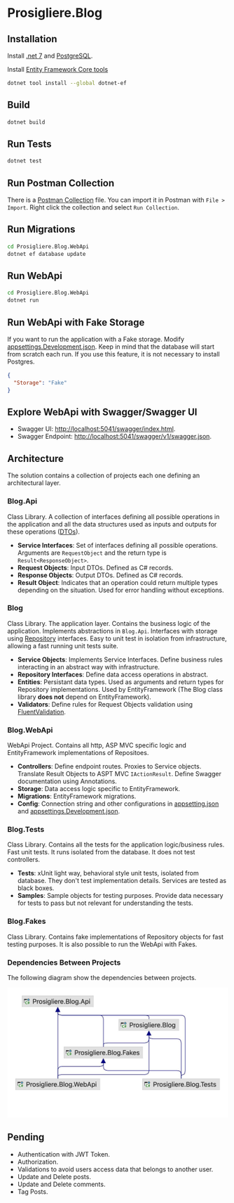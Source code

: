 # Prosigliere.Blog
## Installation
Install [.net 7](https://dotnet.microsoft.com/en-us/download/dotnet/7.0) and [PostgreSQL](https://www.postgresql.org/download/).

Install [Entity Framework Core tools](https://learn.microsoft.com/en-us/ef/core/cli/dotnet)
```bash
dotnet tool install --global dotnet-ef
```
## Build
```bash
dotnet build
```
## Run Tests
```bash
dotnet test
```
## Run Postman Collection
There is a [Postman Collection](Prosigliere.Blog.postman_collection.json) file.
You can import it in Postman with `File > Import`.
Right click the collection and select `Run Collection`.

## Run Migrations
```bash
cd Prosigliere.Blog.WebApi
dotnet ef database update
```
## Run WebApi
```bash
cd Prosigliere.Blog.WebApi
dotnet run
```
## Run WebApi with Fake Storage
If you want to run the application with a Fake storage. 
Modify [appsettings.Development.json](Prosigliere.Blog.WebApi/appsettings.Development.json). 
Keep in mind that the database will start from scratch each run.
If you use this feature, it is not necessary to install Postgres.
```json
{
  "Storage": "Fake"
}
```
## Explore WebApi with Swagger/Swagger UI
* Swagger UI: [http://localhost:5041/swagger/index.html](http://localhost:5041).
* Swagger Endpoint: [http://localhost:5041/swagger/v1/swagger.json](http://localhost:5041/swagger/v1/swagger.json). 
## Architecture
The solution contains a collection of projects each one defining an architectural layer.
### Blog.Api
Class Library. A collection of interfaces defining all possible operations in the application and all the data structures used as inputs and outputs for these operations ([DTOs](https://martinfowler.com/eaaCatalog/dataTransferObject.html)).
* **Service Interfaces**: Set of interfaces defining all possible operations. Arguments are `RequestObject` and the return type is `Result<ResponseObject>`.
* **Request Objects**: Input DTOs. Defined as C# records.
* **Response Objects**: Output DTOs. Defined as C# records.
* **Result Object**: Indicates that an operation could return multiple types depending on the situation.
Used for error handling without exceptions.
### Blog
Class Library. The application layer. Contains the business logic of the application.
Implements abstractions in `Blog.Api`. 
Interfaces with storage using [Repository](https://martinfowler.com/eaaCatalog/repository.html) interfaces.
Easy to unit test in isolation from infrastructure, allowing a fast running unit tests suite.
* **Service Objects**: Implements Service Interfaces. Define business rules interacting in an abstract way with infrastructure.
* **Repository Interfaces**: Define data access operations in abstract.
* **Entities**: Persistant data types. Used as arguments and return types for Repository implementations.
Used by EntityFramework (The Blog class library **does not** depend on EntityFramework).
* **Validators**: Define rules for Request Objects validation using [FluentValidation](https://docs.fluentvalidation.net/en/latest/).
### Blog.WebApi
WebApi Project. Contains all http, ASP MVC specific logic and EntityFramework implementations of Repositoes.
* **Controllers**: Define endpoint routes.
Proxies to Service objects.
Translate Result Objects to ASPT MVC `IActionResult`.
Define Swagger documentation using Annotations.
* **Storage**:
Data access logic specific to EntityFramework.
* **Migrations**:
EntityFramework migrations.
* **Config**:
Connection string and other configurations in [appsetting.json](Prosigliere.Blog.WebApi/appsettings.json)
and [appsettings.Development.json](Prosigliere.Blog.WebApi/appsettings.Development.json).
### Blog.Tests
Class Library.
Contains all the tests for the application logic/business rules.
Fast unit tests.
It runs isolated from the database.
It does not test controllers.
* **Tests**: xUnit light way, behavioral style unit tests, isolated from database. 
They don't test implementation details. Services are tested as black boxes.
* **Samples**: Sample objects for testing purposes. 
Provide data necessary for tests to pass but not relevant for understanding the tests.
### Blog.Fakes
Class Library. 
Contains fake implementations of Repository objects for fast testing purposes.
It is also possible to run the WebApi with Fakes.
### Dependencies Between Projects
The following diagram show the dependencies between projects.

![Dependencies](Diagram.jpg)
## Pending
* Authentication with JWT Token.
* Authorization.
* Validations to avoid users access data that belongs to another user.
* Update and Delete posts.
* Update and Delete comments.
* Tag Posts.